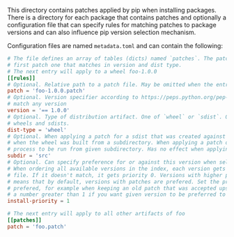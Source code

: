 This directory contains patches applied by pip when installing packages. There is a directory for each package that
contains patches and optionally a configuration file that can specify rules for matching patches to package versions and
can also influence pip version selection mechanism.

Configuration files are named `metadata.toml` and can contain the following:

```toml
# The file defines an array of tables (dicts) named `patches`. The patch selection process iterates it and picks the
# first patch one that matches in version and dist type.
# The next entry will apply to a wheel foo-1.0.0
[[rules]]
# Optional. Relative path to a patch file. May be omitted when the entry just specifies `install-priority`
patch = 'foo-1.0.0.patch'
# Optional. Version specifier according to https://peps.python.org/pep-0440/#version-specifiers. If omitted, it will
# match any version
version = '== 1.0.0'
# Optional. Type of distribution artifact. One of `wheel` or `sdist`. Omit unless you want to have separate patches for
# wheels and sdists.
dist-type = 'wheel'
# Optional. When applying a patch for a sdist that was created against a wheel, there can be a mismatch in the paths,
# when the wheel was built from a subdirectory. When applying a patch on a sdist, this option will cause the patch
# process to be run from given subdirectory. Has no effect when applying patches on wheels. 
subdir = 'src'
# Optional. Can specify preference for or against this version when selecting which version to install. Defaults to 1.
# When ordering all available versions in the index, each version gets a priority of the first entry it matches in this
# file. If it doesn't match, it gets priority 0. Versions with higher priority are then prefered for installation. This
# means that by default, versions with patches are prefered. Set the priority to 0 if you want the version not to be
# prefered, for example when keeping an old patch that was accepted upstream in a newer version. Set the version to
# a number greater than 1 if you want given version to be preferred to other entries.
install-priority = 1

# The next entry will apply to all other artifacts of foo
[[patches]]
patch = 'foo.patch'
```
